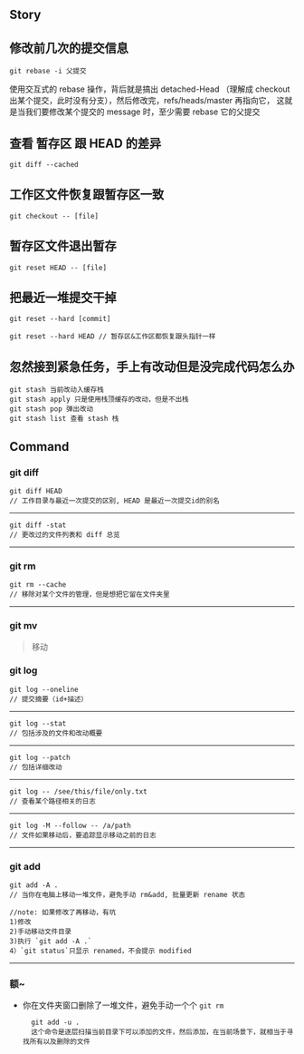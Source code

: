 ## Story

## 修改前几次的提交信息

```
git rebase -i 父提交
```

使用交互式的 rebase 操作，背后就是搞出 detached-Head （理解成 checkout 出某个提交，此时没有分支），然后修改完，refs/heads/master 再指向它，
这就是当我们要修改某个提交的 message 时，至少需要 rebase 它的父提交

## 查看 暂存区 跟 HEAD 的差异

```
git diff --cached
```

## 工作区文件恢复跟暂存区一致

```
git checkout -- [file]
```

## 暂存区文件退出暂存

```
git reset HEAD -- [file]
```

## 把最近一堆提交干掉

```
git reset --hard [commit]

git reset --hard HEAD // 暂存区&工作区都恢复跟头指针一样
```

## 忽然接到紧急任务，手上有改动但是没完成代码怎么办

```
git stash 当前改动入缓存栈
git stash apply 只是使用栈顶缓存的改动，但是不出栈
git stash pop 弹出改动
git stash list 查看 stash 栈
```


## Command

### git diff

	git diff HEAD
	// 工作目录与最近一次提交的区别, HEAD 是最近一次提交id的别名
---

	git diff -stat
	// 更改过的文件列表和 diff 总览
---
	
	
	
	

### git rm

	git rm --cache
	// 移除对某个文件的管理，但是想把它留在文件夹里
---

### git mv
> 移动


### git log

	git log --oneline
	// 提交摘要（id+描述）
---

	git log --stat
	// 包括涉及的文件和改动概要
---

	git log --patch
	// 包括详细改动
---

	git log -- /see/this/file/only.txt
	// 查看某个路径相关的日志
---

	git log -M --follow -- /a/path
	// 文件如果移动后，要追踪显示移动之前的日志
---
	
	
	
### git add

	git add -A .
	// 当你在电脑上移动一堆文件，避免手动 rm&add, 批量更新 rename 状态
	
	//note: 如果修改了再移动，有坑
	1)修改
	2)手动移动文件目录
	3)执行 `git add -A .`
	4）`git status`只显示 renamed，不会提示 modified
---

	
	

### 额~

- 你在文件夹窗口删除了一堆文件，避免手动一个个 `git rm`
	
		git add -u .
		这个命令是逐层扫描当前目录下可以添加的文件，然后添加，在当前场景下，就相当于寻找所有以及删除的文件